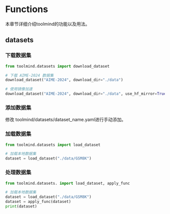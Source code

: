 # Functions

本章节详细介绍toolmind的功能以及用法。

## datasets

### 下载数据集
```python
from toolmind.datasets import download_dataset

# 下载 AIME-2024 数据集
download_dataset("AIME-2024", download_dir="./data")

# 使用镜像加速
download_dataset("AIME-2024", download_dir="./data", use_hf_mirror=True)
```

### 添加数据集
修改 toolmind/datasets/dataset_name.yaml进行手动添加。

### 加载数据集
```python
from toolmind.datasets import load_dataset

# 加载本地数据集
dataset = load_dataset("./data/GSM8K")
```

### 处理数据集
```python
from toolmind.datasets. import load_dataset, apply_func

# 加载本地数据集
dataset = load_dataset("./data/GSM8K")
dataset = apply_func(dataset)
print(dataset)
```

